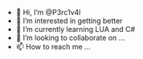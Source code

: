 - 👋 Hi, I’m @P3rc1v4l
- 👀 I’m interested in getting better
- 🌱 I’m currently learning LUA and C#
- 💞️ I’m looking to collaborate on ...
- 📫 How to reach me ...

<!---
P3rc1v4l/P3rc1v4l is a ✨ special ✨ repository because its `README.md` (this file) appears on your GitHub profile.
You can click the Preview link to take a look at your changes.
--->
